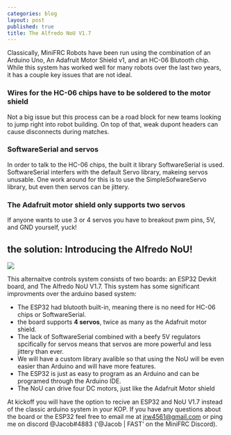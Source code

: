 ```yaml
---
categories: blog
layout: post
published: true
title: The Alfredo NoU V1.7
---
```

Classically, MiniFRC Robots have been run using the combination of an Arduino Uno, An Adafruit Motor Shield v1, and an HC-06 Blutooth chip. While this system has worked well for many robots over the last two years, it has a couple key issues that are not ideal.

### Wires for the HC-06 chips have to be soldered to the motor shield
Not a big issue but this process can be a road block for new teams looking to jump right into robot building. On top of that, weak dupont headers can cause disconnects during matches.

### SoftwareSerial and servos
In order to talk to the HC-06 chips, the built it library SoftwareSerial is used. SoftwareSerial interfers with the default Servo library, makeing servos unusable. One work around for this is to use the SimpleSofwareServo library, but even then servos can be jittery.

### The Adafruit motor shield only supports two servos
If anyone wants to use 3 or 4 servos you have to breakout pwm pins, 5V, and GND yourself, yuck!

## the solution: Introducing the Alfredo NoU!

![]({{site.baseurl}}/images/IMG_20190415_203423.jpg)

This alternaitve controls system consists of two boards: an ESP32 Devkit board, and The Alfredo NoU V1.7. This system has some significant improvments over the arduino based system:

- The ESP32 had blutooth built-in, meaning there is no need for HC-06 chips or SoftwareSerial.
- the board supports **4 servos**, twice as many as the Adafruit motor shield.
- The lack of SoftwareSerial combined with a beefy 5V regulators spcifically for servos means that servos are more powerful and less jittery than ever.
- We will have a custom library avalible so that using the NoU will be even easier than Arduino and will have more features.
- The ESP32 is just as easy to program as an Arduino and can be programed through the Arduino IDE.
- The NoU can drive four DC motors, just like the Adafruit Motor shield

At kickoff you will have the option to recive an ESP32 and NoU V1.7 instead of the classic arduino system in your KOP. If you have any questions about the board or the ESP32 feel free to email me at jrw4561@gmail.com or ping me on discord @Jacob#4883 ('@Jacob | FAST' on the MiniFRC Discord).

